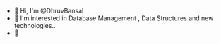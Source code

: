 
 * :wave: Hi, I'm @DhruvBansal
 * :eyes: I'm interested in Database Management , Data Structures and new technologies..
 * :seedling:
 
